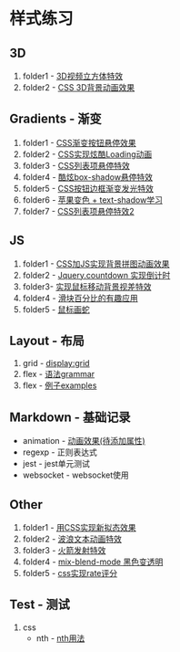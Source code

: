 # 样式练习

## 3D

1. folder1 - [3D视频立方体特效](https://muyangaisha.github.io/style-practice/3D/folder1/test.html)
2. folder2 - [CSS 3D背景动画效果](https://muyangaisha.github.io/style-practice/3D/folder2/test.html)

## Gradients - 渐变

1. folder1 - [CSS渐变按钮悬停效果](https://muyangaisha.github.io/style-practice/Gradients/folder1/test.html)
2. folder2 - [CSS实现炫酷Loading动画](https://muyangaisha.github.io/style-practice/Gradients/folder2/test.html)
3. folder3 - [CSS列表项悬停特效](https://muyangaisha.github.io/style-practice/Gradients/folder3/test.html)
4. folder4 - [酷炫box-shadow悬停特效](https://muyangaisha.github.io/style-practice/Gradients/folder4/test.html)
5. folder5 - [CSS按钮边框渐变发光特效](https://muyangaisha.github.io/style-practice/Gradients/folder5/test.html)
6. folder6 - [苹果变色 + text-shadow学习](https://muyangaisha.github.io/style-practice/Gradients/folder6/test.html)
7. folder7 - [CSS列表项悬停特效2](https://muyangaisha.github.io/style-practice/Gradients/folder7/test.html)

## JS

1. folder1 - [CSS加JS实现背景拼图动画效果](https://muyangaisha.github.io/style-practice/JS/folder1/test.html)
2. folder2 - [Jquery.countdown 实现倒计时](https://muyangaisha.github.io/style-practice/JS/folder2/test.html)
3. folder3- [实现鼠标移动背景视差特效](https://muyangaisha.github.io/style-practice/JS/folder3/test.html)
4. folder4 - [滑块百分比的有趣应用](https://muyangaisha.github.io/style-practice/JS/folder4/test.html)
5. folder5 - [鼠标画蛇](https://muyangaisha.github.io/style-practice/JS/folder5/test.html)

## Layout - 布局

1. grid - [display:grid](https://muyangaisha.github.io/style-practice/Layout/grid/grid.html)
2. flex - [语法grammar](https://muyangaisha.github.io/style-practice/Layout/flex/grammar.html)
3. flex - [例子examples](https://muyangaisha.github.io/style-practice/Layout/flex/examples.html)

## Markdown - 基础记录

- animation - [动画效果(待添加属性)](https://www.w3school.com.cn/css3/css3_animation.asp)
- regexp - 正则表达式
- jest - jest单元测试
- websocket - websocket使用

## Other

1. folder1 - [用CSS实现新拟态效果](https://muyangaisha.github.io/style-practice/Other/folder1/test.html)
2. folder2 - [波浪文本动画特效](https://muyangaisha.github.io/style-practice/Other/folder2/test.html)
3. folder3 - [火箭发射特效](https://muyangaisha.github.io/style-practice/Other/folder3/test.html)
4. folder4 - [mix-blend-mode 黑色变透明](https://muyangaisha.github.io/style-practice/Other/folder4/test.html)
5. folder5 - [css实现rate评分](https://muyangaisha.github.io/style-practice/Other/folder5/test.html)

## Test - 测试

1. css
    - nth - [nth用法](https://muyangaisha.github.io/style-practice/Test/css/nth/test.html)